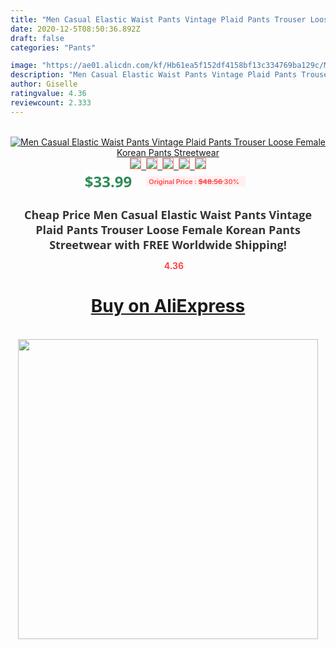 ```yaml
---
title: "Men Casual Elastic Waist Pants Vintage Plaid Pants Trouser Loose Female Korean Pants Streetwear"
date: 2020-12-5T08:50:36.892Z
draft: false
categories: "Pants"

image: "https://ae01.alicdn.com/kf/Hb61ea5f152df4158bf13c334769ba129c/Men-Casual-Elastic-Waist-Pants-Vintage-Plaid-Pants-Trouser-Loose-Female-Korean-Pants-Streetwear.jpg"
description: "Men Casual Elastic Waist Pants Vintage Plaid Pants Trouser Loose Female Korean Pants Streetwear"
author: Giselle
ratingvalue: 4.36
reviewcount: 2.333
---
```

<br>
<div style="text-align: center;">
<a href="https://s.click.aliexpress.com/e/_ASjvAd" target="_blank" rel="nofollow noopener noreferrer"><img alt="Men Casual Elastic Waist Pants Vintage Plaid Pants Trouser Loose Female Korean Pants Streetwear" class="magnifier-image" src="https://ae01.alicdn.com/kf/Hb61ea5f152df4158bf13c334769ba129c/Men-Casual-Elastic-Waist-Pants-Vintage-Plaid-Pants-Trouser-Loose-Female-Korean-Pants-Streetwear.jpg_640x640.jpg">
<br>
<img style="border:1px solid salmon" src="https://ae01.alicdn.com/kf/Hb61ea5f152df4158bf13c334769ba129c/Men-Casual-Elastic-Waist-Pants-Vintage-Plaid-Pants-Trouser-Loose-Female-Korean-Pants-Streetwear.jpg_120x120.jpg">&nbsp;&nbsp;<img style="border:1px solid salmon" src="https://ae01.alicdn.com/kf/H1886ec45494d4db5983dae24ec4b0007x/Men-Casual-Elastic-Waist-Pants-Vintage-Plaid-Pants-Trouser-Loose-Female-Korean-Pants-Streetwear.jpg_120x120.jpg">&nbsp;&nbsp;<img style="border:1px solid salmon" src="https://ae01.alicdn.com/kf/H24d4480fd3e7428d90a4192285a3afd5s/Men-Casual-Elastic-Waist-Pants-Vintage-Plaid-Pants-Trouser-Loose-Female-Korean-Pants-Streetwear.jpg_120x120.jpg">&nbsp;&nbsp;<img style="border:1px solid salmon" src="https://ae01.alicdn.com/kf/Hf7e888c0b5c14d77ae759f9df793c90dX/Men-Casual-Elastic-Waist-Pants-Vintage-Plaid-Pants-Trouser-Loose-Female-Korean-Pants-Streetwear.jpg_120x120.jpg">&nbsp;&nbsp;<img style="border:1px solid salmon" src="https://ae01.alicdn.com/kf/H644211bd96ad41ebbd51be0ce2d4e471u/Men-Casual-Elastic-Waist-Pants-Vintage-Plaid-Pants-Trouser-Loose-Female-Korean-Pants-Streetwear.jpg_120x120.jpg"></a></div><br0>
<div style="text-align: center;"><span style="background-color: white; border: 0px; box-sizing: border-box; color: seagreen; display: inline-block; font-family: &quot;open sans&quot; , &quot;arial&quot; , &quot;helvetica&quot; , sans-serif , &quot;heiti&quot;; font-size: 24px; font-stretch: inherit; font-weight: 700; line-height: inherit; margin: 0px 10px 0px 0px; padding: 0px; vertical-align: middle;">$33.99 </span>
<span style="background: rgb(255 , 241 , 241); border-radius: 3px; border: 0px; box-sizing: border-box; color: #ff4747; display: inline-block; font-family: inherit; font-size: 12px; font-stretch: inherit; font-style: inherit; font-variant: inherit; font-weight: 600; line-height: inherit; margin: 0px; padding: 2px 5px; transform: scale(0.9); vertical-align: middle;">Original Price : <b style="text-decoration: line-through;">$48.56 </b> 30%&nbsp;&nbsp;</span></div>
<h1 style="color: #333333; display: inline-block; font-family: &quot;open sans&quot; , &quot;arial&quot; , &quot;helvetica&quot; , sans-serif , &quot;heiti&quot;; font-size: 18px; font-stretch: inherit; font-weight: 700; text-align: center;">Cheap Price Men Casual Elastic Waist Pants Vintage Plaid Pants Trouser Loose Female Korean Pants Streetwear with FREE Worldwide Shipping!</h1>
<div style="color: #ff4747; text-align: center;">
<img src="https://4.bp.blogspot.com/-M0ZcTcb-5uY/XleCXlxnR4I/AAAAAAAAAEc/OrjgMkXV1oMQFaCRZj5HQwOCBcu3w1FegCPcBGAYYCw/s1600/star.png" style="height: 15px;">&nbsp;<b>4.36</b></div>
<div class="button_cont" align="center"><a class="buynow_a" href="https://s.click.aliexpress.com/e/_ASjvAd" target="_blank" rel="nofollow noopener noreferrer"><H1>Buy on AliExpress</H1></a></div><br>
<div class="separator" style="clear: both; text-align: center;">
<img src="https://lh3.googleusercontent.com/-pTy5HemUv9M/XlePHvY0dAI/AAAAAAAAAE4/0nX5iRUoIWY8eMW9Dpxeirr157OZliDIgCLcBGAsYHQ/s1600/badge.gif" width="480">
</div>
